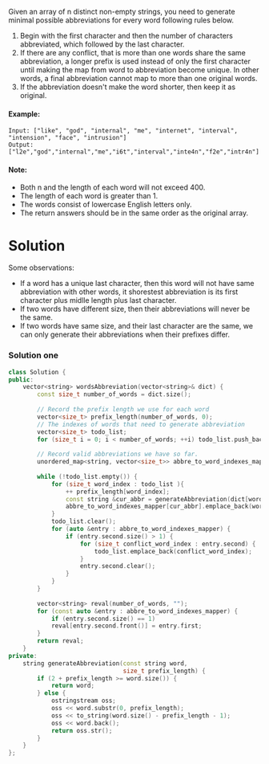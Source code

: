 Given an array of n distinct non-empty strings, you need to generate minimal possible abbreviations for every word following rules below.

1. Begin with the first character and then the number of characters abbreviated, which followed by the last character.  
2. If there are any conflict, that is more than one words share the same abbreviation, a longer prefix is used instead of only the first character until making the map from word to abbreviation become unique. In other words, a final abbreviation cannot map to more than one original words.  
3. If the abbreviation doesn't make the word shorter, then keep it as original.  

#### Example:

```
Input: ["like", "god", "internal", "me", "internet", "interval", "intension", "face", "intrusion"]
Output: ["l2e","god","internal","me","i6t","interval","inte4n","f2e","intr4n"]
```

#### Note:

* Both n and the length of each word will not exceed 400.
* The length of each word is greater than 1.
* The words consist of lowercase English letters only.
* The return answers should be in the same order as the original array.

# Solution

Some observations:

* If a word has a unique last character, then this word will not have same abbreviation with other words, it shorestest abbreviation is its first character plus midlle length plus last character.  
* If two words have different size, then their abbreviations will never be the same.  
* If two words have same size, and their last character are the same, we can only generate their abbreviations when their prefixes differ.  


### Solution one

```cpp
class Solution {
public:
    vector<string> wordsAbbreviation(vector<string>& dict) {
        const size_t number_of_words = dict.size();
        
        // Record the prefix length we use for each word
        vector<size_t> prefix_length(number_of_words, 0);
        // The indexes of words that need to generate abbreviation
        vector<size_t> todo_list;
        for (size_t i = 0; i < number_of_words; ++i) todo_list.push_back(i);
        
        // Record valid abbreviations we have so far.
        unordered_map<string, vector<size_t>> abbre_to_word_indexes_mapper;
        
        while (!todo_list.empty()) {
            for (size_t word_index : todo_list ){
                ++ prefix_length[word_index];
                const string &cur_abbr = generateAbbreviation(dict[word_index], prefix_length[word_index]);
                abbre_to_word_indexes_mapper[cur_abbr].emplace_back(word_index);
            }
            todo_list.clear();
            for (auto &entry : abbre_to_word_indexes_mapper) {
                if (entry.second.size() > 1) {
                    for (size_t conflict_word_index : entry.second) {
                        todo_list.emplace_back(conflict_word_index);
                    }
                    entry.second.clear();
                }
            }
        }
        
        vector<string> reval(number_of_words, "");
        for (const auto &entry : abbre_to_word_indexes_mapper) {
            if (entry.second.size() == 1)
            reval[entry.second.front()] = entry.first;
        }
        return reval;
    }
private:
    string generateAbbreviation(const string word,
                                size_t prefix_length) {
        if (2 + prefix_length >= word.size()) {
            return word;
        } else {
            ostringstream oss;
            oss << word.substr(0, prefix_length);
            oss << to_string(word.size() - prefix_length - 1);
            oss << word.back();
            return oss.str();
        }
    }
};
```
